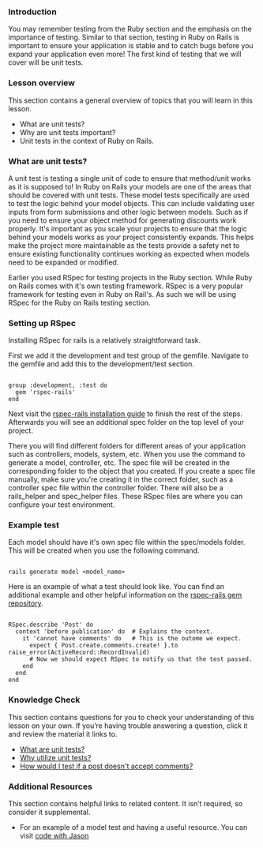 ### Introduction

You may remember testing from the Ruby section and the emphasis on the importance of testing. Similar to that section, testing in Ruby on Rails is important to ensure your application is stable and to catch bugs before you expand your application even more! The first kind of testing that we will cover will be unit tests.

### Lesson overview

This section contains a general overview of topics that you will learn in this lesson.

- What are unit tests?
- Why are unit tests important?
- Unit tests in the context of Ruby on Rails.

### What are unit tests?

A unit test is testing a single unit of code to ensure that method/unit works as it is supposed to! In Ruby on Rails your models are one of the areas that should be covered with unit tests. These model tests specifically are used to test the logic behind your model objects. This can include validating user inputs from form submissions and other logic between models. Such as if you need to ensure your object method for generating discounts work properly. It's important as you scale your projects to ensure that the logic behind your models works as your project consistently expands. This helps make the project more maintainable as the tests provide a safety net to ensure existing functionality continues working as expected when models need to be expanded or modified. 

Earlier you used RSpec for testing projects in the Ruby section. While Ruby on Rails comes with it's own testing framework. RSpec is a very popular framework for testing even in Ruby on Rail's. As such we will be using RSpec for the Ruby on Rails testing section. 

### Setting up RSpec

Installing RSpec for rails is a relatively straightforward task.

First we add it the development and test group of the gemfile. Navigate to the gemfile and add this to the development/test section.

~~~

group :development, :test do
  gem 'rspec-rails'
end

~~~

Next visit the [rspec-rails installation guide](https://github.com/rspec/rspec-rails#installation) to finish the rest of the steps. Afterwards you will see an additional spec folder on the top level of your project.

There you will find different folders for different areas of your application such as controllers, models, system, etc. When you use the command to generate a model, controller, etc. The spec file will be created in the corresponding folder to the object that you created. If you create a spec file manually, make sure you're creating it in the correct folder, such as a controller spec file within the controller folder. There will also be a rails_helper and spec_helper files. These RSpec files are where you can configure your test environment.

### Example test

Each model should have it's own spec file within the spec/models folder. This will be created when you use the following command.

~~~

rails generate model <model_name>

~~~

Here is an example of what a test should look like. You can find an additional example and other helpful information on the [rspec-rails gem repository](https://github.com/rspec/rspec-rails/tree/6-0-maintenance#rspec-dsl-basics-or-how-do-i-write-a-spec).

~~~

RSpec.describe 'Post' do           
  context 'before publication' do  # Explains the context.
    it 'cannot have comments' do   # This is the outome we expect.
      expect { Post.create.comments.create! }.to raise_error(ActiveRecord::RecordInvalid)  
      # Now we should expect RSpec to notify us that the test passed.
    end
  end
end

~~~

### Knowledge Check

This section contains questions for you to check your understanding of this lesson on your own. If you’re having trouble answering a question, click it and review the material it links to.

*   <a class="knowledge-check-link" href="#what-are-unit-tests">What are unit tests?</a>
*   <a class="knowledge-check-link" href="#what-are-unit-tests">Why utilize unit tests?</a>
*   <a class="knowledge-check-link" href="#example-test">How would I test if a post doesn't accept comments?</a>

### Additional Resources

This section contains helpful links to related content. It isn’t required, so consider it supplemental.

*   For an example of a model test and having a useful resource. You can visit [code with Jason](https://www.codewithjason.com/a-rails-model-test-hello-world/)
